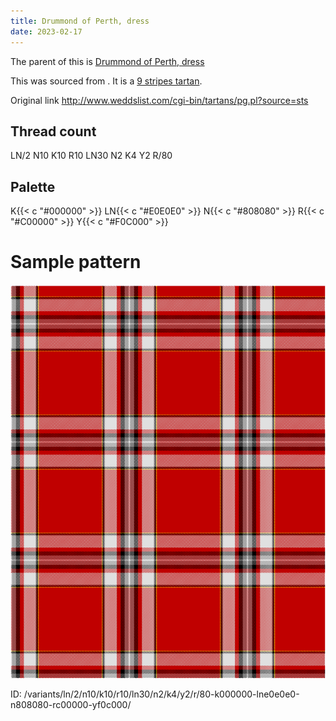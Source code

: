 ```yaml
---
title: Drummond of Perth, dress
date: 2023-02-17
---
```

The parent of this is [Drummond of Perth, dress](/tartans/ln/2/n10/k10/r10/ln30/n2/k4/y2/r/80/)


This was sourced from <no value>.  It is a [9 stripes tartan](/stripes/stripes9/).

Original link http://www.weddslist.com/cgi-bin/tartans/pg.pl?source=sts

## Thread count
LN/2 N10 K10 R10 LN30 N2 K4 Y2 R/80

## Palette
K{{< c "#000000" >}} LN{{< c "#E0E0E0" >}} N{{< c "#808080" >}} R{{< c "#C00000" >}} Y{{< c "#F0C000" >}}

# Sample pattern

![Tartan detail](tartan.png "LN/2 N10 K10 R10 LN30 N2 K4 Y2 R/80 tartan")

ID: /variants/ln/2/n10/k10/r10/ln30/n2/k4/y2/r/80-k000000-lne0e0e0-n808080-rc00000-yf0c000/